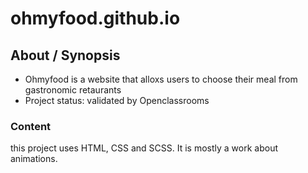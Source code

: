# ohmyfood.github.io

## About / Synopsis

* Ohmyfood is a website that alloxs users to choose their meal from gastronomic retaurants
* Project status: validated by Openclassrooms

### Content

this project uses HTML, CSS and SCSS. 
It is mostly a work about animations.

